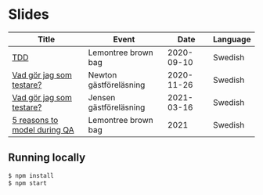 # Slides

| Title | Event | Date | Language |
|-------|-------|------|----------|
| [TDD](static/tdd)   | Lemontree brown bag | 2020-09-10 | Swedish |
| [Vad gör jag som testare?](static/newton-net-2020) | Newton gästföreläsning | 2020-11-26 | Swedish | 
| [Vad gör jag som testare?](static/jensen-test-2021) | Jensen gästföreläsning | 2021-03-16 | Swedish | 
| [5 reasons to model during QA](static/5-reasons-2021) | Lemontree brown bag | 2021 | Swedish |

## Running locally

```sh
$ npm install
$ npm start
```
